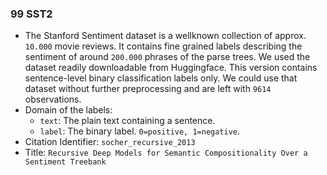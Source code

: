 ### 99 SST2
- The Stanford Sentiment dataset is a wellknown collection of approx. `10.000` movie reviews.
It contains fine grained labels describing the sentiment of around `200.000` phrases of the parse trees.
We used the dataset readily downloadable from Huggingface.
This version contains sentence-level binary classification labels only.
We could use that dataset without further preprocessing and are left with `9614` observations.
- Domain of the labels:
  - `text`: The plain text containing a sentence.
  - `label`: The binary label. `0=positive, 1=negative`.
- Citation Identifier: `socher_recursive_2013`
- Title: `Recursive Deep Models for Semantic Compositionality Over a Sentiment Treebank`